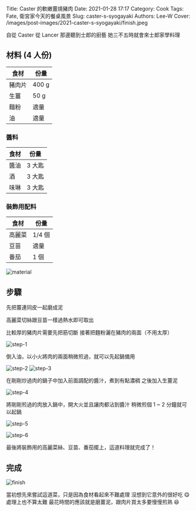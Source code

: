 Title: Caster 的軟嫩薑燒豬肉
Date: 2021-01-28 17:17
Category: Cook
Tags: Fate, 衛宮家今天的餐桌風景
Slug: caster-s-syogayaki
Authors: Lee-W
Cover: /images/post-images/2021-caster-s-syogayaki/finish.jpeg

自從 Caster 從 Lancer 那邊聽到士郎的廚藝
她三不五時就會來士郎家學料理

<!--more-->

## 材料 (4 人份)

| 食材 | 份量 |
| --- | --- |
| 豬肉片 | 400 g |
| 生薑 | 50 g |
| 麵粉 | 適量 |
| 油 | 適量 |

### 醬料

| 食材 | 份量 |
| --- | --- |
| 醬油 | 3 大匙 |
| 酒 | 3 大匙 |
| 味琳 | 3 大匙 |

### 裝飾用配料

| 食材 | 份量 |
| --- | --- |
| 高麗菜 | 1/4 個 |
| 豆苗 | 適量 |
| 番茄 | 1 個 |

![material](/images/post-images/2021-caster-s-syogayaki/material.jpeg)

## 步驟
先把薑連同皮一起磨成泥

高麗菜切絲跟豆苗一樣過熱水即可取出

比較厚的豬肉片需要先把筋切斷
接著把麵粉灑在豬肉的兩面（不用太厚）

![step-1](/images/post-images/2021-caster-s-syogayaki/step-1.jpeg)

倒入油，以小火將肉的兩面稍微煎過，就可以先起鍋備用

![step-2](/images/post-images/2021-caster-s-syogayaki/step-2.jpeg)
![step-3](/images/post-images/2021-caster-s-syogayaki/step-3.jpeg)

在剛剛炒過肉的鍋子中加入前面調配的醬汁，煮到有點濃稠
之後加入生薑泥

![step-4](/images/post-images/2021-caster-s-syogayaki/step-4.jpeg)

將剛剛煎過的肉放入鍋中，開大火並且讓肉都沾到醬汁
稍微煎個 1 ~ 2 分鐘就可以起鍋

![step-5](/images/post-images/2021-caster-s-syogayaki/step-5.jpeg)

![step-6](/images/post-images/2021-caster-s-syogayaki/step-6.jpeg)

最後將裝飾用的高麗菜絲、豆苗、番茄擺上，這道料理就完成了！

## 完成

![finish](/images/post-images/2021-caster-s-syogayaki/finish.jpeg)

當初想先來嘗試這道菜，只是因為食材看起來不難處理
沒想到它意外的很好吃 😋
處理上也不算太難
最花時間的應該就是磨薑泥，跟肉片買太多要慢慢煎熟 😆
